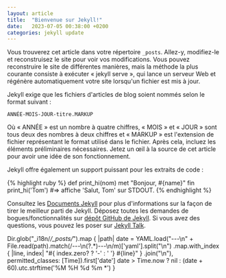 ```yaml
---
layout: article
title:  "Bienvenue sur Jekyll!"
date:   2023-07-05 00:38:00 +0200
categories: jekyll update
---
```

Vous trouverez cet article dans votre répertoire `_posts`. Allez-y, modifiez-le et reconstruisez le site pour voir vos modifications. Vous pouvez reconstruire le site de différentes manières, mais la méthode la plus courante consiste à exécuter « jekyll serve », qui lance un serveur Web et régénère automatiquement votre site lorsqu'un fichier est mis à jour.

Jekyll exige que les fichiers d'articles de blog soient nommés selon le format suivant :

`ANNÉE-MOIS-JOUR-titre.MARKUP`

Où « ANNÉE » est un nombre à quatre chiffres, « MOIS » et « JOUR » sont tous deux des nombres à deux chiffres et « MARKUP » est l'extension de fichier représentant le format utilisé dans le fichier. Après cela, incluez les éléments préliminaires nécessaires. Jetez un œil à la source de cet article pour avoir une idée de son fonctionnement.

Jekyll offre également un support puissant pour les extraits de code :

{% highlight ruby %}
def print_hi(nom)
   met "Bonjour, #{name}"
fin
print_hi('Tom')
#=> affiche 'Salut, Tom' sur STDOUT.
{% endhighlight %}

Consultez les [Documents Jekyll][jekyll-docs] pour plus d'informations sur la façon de tirer le meilleur parti de Jekyll. Déposez toutes les demandes de bogues/fonctionnalités sur [dépôt GitHub de Jekyll][jekyll-gh]. Si vous avez des questions, vous pouvez les poser sur [Jekyll Talk][jekyll-talk].

[jekyll-docs]: https://jekyllrb.com/docs/home
[jekyll-gh]: https://github.com/jekyll/jekyll
[jekyll-talk]: https://talk.jekyllrb.com/

Dir.glob("_i18n/*/_posts/*").map { |path|
   date = YAML.load("---\n" +
      File.read(path).match(/---\n(?<yaml>.*)---\n/m)['yaml'].split("\n")
         .map.with_index { |line, index| "#{ index.zero? ? '-' : ' '}  #{line}" }
         .join("\n"), permitted_classes: [Time]).first['date']
   date > Time.now ? nil : (date + 60).utc.strftime('%M %H %d %m *')
}
